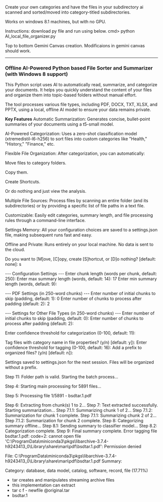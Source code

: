 Create your own categories and have the files in your subdirectory ai scanned and sorted/moved into category-titled subdirectories.  

Works on windows 8.1 machines, but with no GPU.

Instructions: download py file and run using below.
cmd> python AI_local_file_organizer.py

Top to bottom Gemini Canvas creation.  Modificaions in gemini canvas should work.

-----------------------------------------------------------------------------------

### Offline AI-Powered Python based File Sorter and Summarizer (with Windows 8 support)

This Python script uses AI to automatically read, summarize, and categorize your documents. It helps you quickly understand the content of your files and organize them into topic-based folders without manual effort.

The tool processes various file types, including PDF, DOCX, TXT, XLSX, and PPTX, using a local, offline AI model to ensure your data remains private.

**Key Features**
Automatic Summarization: Generates concise, bullet-point summaries of your documents using a t5-small model.

AI-Powered Categorization: Uses a zero-shot classification model (xtremedistil-l6-h256) to sort files into custom categories like "Health," "History," "Finance," etc.

Flexible File Organization: After categorization, you can automatically:

Move files to category folders.

Copy them.

Create Shortcuts.

Or do nothing and just view the analysis.

Multiple File Sources: Process files by scanning an entire folder (and its subdirectories) or by providing a specific list of file paths in a text file.

Customizable: Easily edit categories, summary length, and file processing rules through a command-line interface.

Settings Memory: All your configuration choices are saved to a settings.json file, making subsequent runs fast and easy.

Offline and Private: Runs entirely on your local machine. No data is sent to the cloud.



Do you want to [M]ove, [C]opy, create [S]hortcut, or [D]o nothing? [default: none]: s

--- Configuration Settings ---
Enter chunk length (words per chunk, default: 250):
Enter max summary length (words, default: 14): 17
Enter min summary length (words, default: 9):

--- PDF Settings (in 250-word chunks) ---
Enter number of initial chunks to skip (padding, default: 1): 0
Enter number of chunks to process after padding (default: 2): 2

--- Settings for Other File Types (in 250-word chunks) ---
Enter number of initial chunks to skip (padding, default: 0):
Enter number of chunks to process after padding (default: 2):

Enter confidence threshold for categorization (0-100, default: 11):

Tag files with category name in file properties? (y/n) [default: y]):
Enter confidence threshold for tagging (0-100, default: 16):
Add a prefix to organized files? (y/n) [default: n]):

Settings saved to settings.json for the next session.
Files will be organized without a prefix.

Step 11: Folder path is valid. Starting the batch process...

Step 4: Starting main processing for 5891 files...

Step 5: Processing file 1/5891 - bsdtar.1.pdf

Step 6: Extracting from chunk(s) 1 to 2...
Step 7: Text extracted successfully. Starting summarization...
Step 7.1.1: Summarizing chunk 1 of 2...
Step 7.1.2: Summarization for chunk 1 complete.
Step 7.1.1: Summarizing chunk 2 of 2...
Step 7.1.2: Summarization for chunk 2 complete.
Step 8: Categorizing summary offline...
Step 8.1: Sending summary to classifier model...
Step 8.2: Categorization complete.
Step 9: Final summary complete.
Error tagging file bsdtar.1.pdf: code=2: cannot open file 'C:\ProgramData\miniconda3\pkgs\libarchive-3.7.4-h9243413_0\Library\share\man\pdf\bsdtar.1.pdf': Permission denied

File: C:\ProgramData\miniconda3\pkgs\libarchive-3.7.4-h9243413_0\Library\share\man\pdf\bsdtar.1.pdf
Summary:

Category: database, data model, catalog, software, record, file (17.71%)
- tar creates and manipulates streaming archive files
- this implementation can extract
- tar c f - newfile @original.tar
- bsdtar.1
